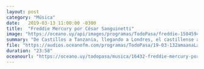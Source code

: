 ```yaml
---
layout: post
category: "Música"
date:   2019-03-13 11:00:00 -0300
title:  "Freddie Mercury por César Sanguinetti"
image: "https://oceano.uy/api/images/programas/TodoPasa/freddie-1504594509.jpg"
summary: "De Castillos a Tanzania, llegando a Londres, el castillense analizó la obra de la legendaria voz de Queen, en todos sus estados de ánimo."
file: "https://audios.oceanofm.com/programas/TodoPasa/19-03-132amaanaLapeadeCesar.mp3"
duration: "23:58"
oceanourl: "https://oceano.uy/todopasa/musica/16432-freddie-mercury-por-cesar-sanguinetti"
---
```

  
